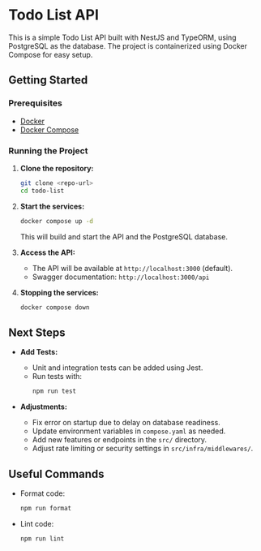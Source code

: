 # Todo List API

This is a simple Todo List API built with NestJS and TypeORM, using PostgreSQL as the database. The project is containerized using Docker Compose for easy setup.

## Getting Started

### Prerequisites
- [Docker](https://www.docker.com/get-started)
- [Docker Compose](https://docs.docker.com/compose/)

### Running the Project

1. **Clone the repository:**
   ```sh
   git clone <repo-url>
   cd todo-list
   ```

2. **Start the services:**
   ```sh
   docker compose up -d
   ```
   This will build and start the API and the PostgreSQL database.

3. **Access the API:**
   - The API will be available at `http://localhost:3000` (default).
   - Swagger documentation: `http://localhost:3000/api`

4. **Stopping the services:**
   ```sh
   docker compose down
   ```

## Next Steps

- **Add Tests:**
  - Unit and integration tests can be added using Jest.
  - Run tests with:
    ```sh
    npm run test
    ```

- **Adjustments:**
  - Fix error on startup due to delay on database readiness.
  - Update environment variables in `compose.yaml` as needed.
  - Add new features or endpoints in the `src/` directory.
  - Adjust rate limiting or security settings in `src/infra/middlewares/`.

## Useful Commands

- Format code:
  ```sh
  npm run format
  ```
- Lint code:
  ```sh
  npm run lint
  ```
